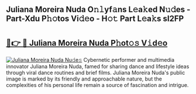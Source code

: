 ## Juliana Moreira Nuda O𝚗𝚕yf𝚊ns L𝚎a𝚔ed N𝚞𝚍es - Part-Xdu P𝚑𝚘tos Vi𝚍𝚎o - H𝚘𝚝 Part L𝚎a𝚔s sI2FP

# <h2><a href="http://kfdunr.oniu.top/?m=Juliana+Moreira+Nuda">🔗👉 🔴 Juliana Moreira Nuda P𝚑ot𝚘𝚜 V𝚒d𝚎o</a></h2>

[![Juliana Moreira Nuda Nu𝚍e𝚜](https://i.imgur.com/0qMVB7G.gif)](http://kfdunr.oniu.top/?m=Juliana+Moreira+Nuda)
Cybernetic performer and multimedia innovator Juliana Moreira Nuda, famed for sharing dance and lifestyle ideas through viral dance routines and brief films. Juliana Moreira Nuda's public image is marked by its friendly and approachable nature, but the complexities of his personal life remain a source of fascination and intrigue.  
